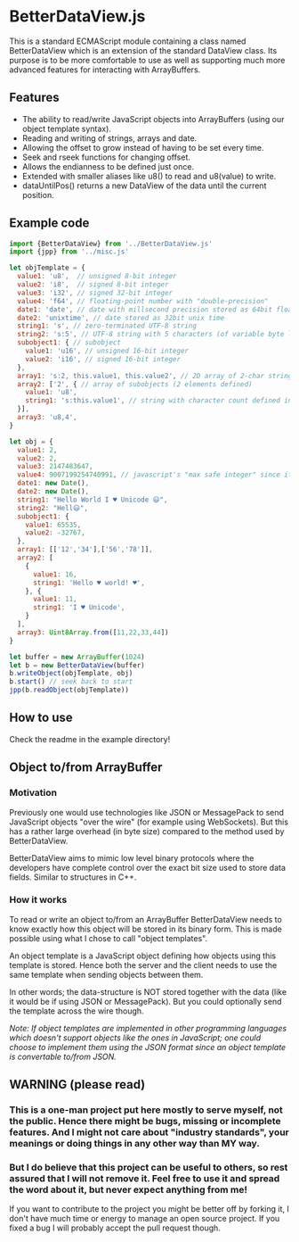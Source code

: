 
# BetterDataView.js

This is a standard ECMAScript module containing a class named BetterDataView which is an extension of the standard DataView class. Its purpose is to be more comfortable to use as well as supporting much more advanced features for interacting with ArrayBuffers.

## Features

* The ability to read/write JavaScript objects into ArrayBuffers (using our object template syntax).
* Reading and writing of strings, arrays and date.
* Allowing the offset to grow instead of having to be set every time.
* Seek and rseek functions for changing offset.
* Allows the endianness to be defined just once.
* Extended with smaller aliases like u8() to read and u8(value) to write.
* dataUntilPos() returns a new DataView of the data until the current position.

## Example code
```javascript
import {BetterDataView} from '../BetterDataView.js'
import {jpp} from '../misc.js'

let objTemplate = {
  value1: 'u8',  // unsigned 8-bit integer
  value2: 'i8',  // signed 8-bit integer
  value3: 'i32', // signed 32-bit integer
  value4: 'f64', // floating-point number with "double-precision"
  date1: 'date', // date with millsecond precision stored as 64bit float
  date2: 'unixtime', // date stored as 32bit unix time
  string1: 's', // zero-terminated UTF-8 string
  string2: 's:5', // UTF-8 string with 5 characters (of variable byte length)
  subobject1: { // subobject
    value1: 'u16', // unsigned 16-bit integer
    value2: 'i16', // signed 16-bit integer
  },
  array1: 's:2, this.value1, this.value2', // 2D array of 2-char strings with x and y dimension defined by numbers stored in value1 and value2
  array2: ['2', { // array of subobjects (2 elements defined)
    value1: 'u8',
    string1: 's:this.value1', // string with character count defined in same subobject
  }],
  array3: 'u8,4',
}

let obj = {
  value1: 2,
  value2: 2,
  value3: 2147483647,
  value4: 9007199254740991, // javascript's "max safe integer" since it's stored internally as a 64-bit float
  date1: new Date(),
  date2: new Date(),
  string1: "Hello World I ♥ Unicode 😃",
  string2: "Hell😃",
  subobject1: { 
    value1: 65535,
    value2: -32767,
  },
  array1: [['12','34'],['56','78']],
  array2: [
    {
      value1: 16,
      string1: 'Hello ♥ world! ♥',
    }, {
      value1: 11,
      string1: 'I ♥ Unicode',
    }
  ],
  array3: Uint8Array.from([11,22,33,44])
}

let buffer = new ArrayBuffer(1024)
let b = new BetterDataView(buffer)
b.writeObject(objTemplate, obj)
b.start() // seek back to start
jpp(b.readObject(objTemplate))

```

## How to use
Check the readme in the example directory!

## Object to/from ArrayBuffer
### Motivation
Previously one would use technologies like JSON or MessagePack to send JavaScript
objects "over the wire" (for example using WebSockets). But this has a rather large
overhead (in byte size) compared to the method used by BetterDataView.

BetterDataView aims to mimic low level binary protocols where the developers have
complete control over the exact bit size used to store data fields. Similar to
structures in C++.

### How it works
To read or write an object to/from an ArrayBuffer BetterDataView needs to know exactly 
how this object will be stored in its binary form. This is made possible using what I 
chose to call "object templates".

An object template is a JavaScript object defining how objects using this template is
stored. Hence both the server and the client needs to use the same template when 
sending objects between them.

In other words; the data-structure is NOT stored together with the data (like it would 
be if using JSON or MessagePack). But you could optionally send the template across 
the wire though.

_Note: If object templates are implemented in other programming languages which doesn't 
support objects like the ones in JavaScript; one could choose to implement them using
the JSON format since an object template is convertable to/from JSON._

## WARNING (please read)
### This is a one-man project put here mostly to serve myself, not the public. Hence there might be bugs, missing or incomplete features. And I might not care about "industry standards", your meanings or doing things in any other way than MY way.

### But I do believe that this project can be useful to others, so rest assured that I will not remove it. Feel free to use it and spread the word about it, but never expect anything from me!

If you want to contribute to the project you might be better off by forking it, I don't have much time or energy to manage an open source project. If you fixed a bug I will probably accept the pull request though.